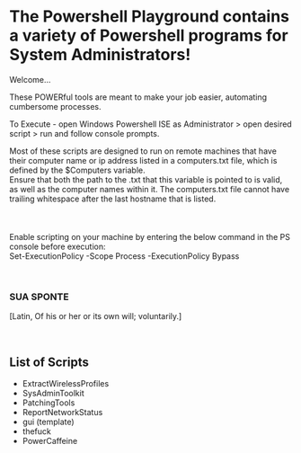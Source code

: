 # The Powershell Playground contains a variety of Powershell programs for System Administrators!

Welcome... <br/>

These POWERful tools are meant to make your job easier, automating cumbersome processes.


To Execute - open Windows Powershell ISE as Administrator > open desired script > run and follow console prompts.


Most of these scripts are designed to run on remote machines that have their computer name or ip address listed in a computers.txt file, which is defined by the $Computers variable. <br/>
Ensure that both the path to the .txt that this variable is pointed to is valid, as well as the computer names within it. The computers.txt file cannot have trailing whitespace after the last hostname that is listed. 
<br/>
<br/>
<br/>
<br/>
Enable scripting on your machine by entering the below command in the PS console before execution: <br/> 
Set-ExecutionPolicy -Scope Process -ExecutionPolicy Bypass


<br/>

### SUA SPONTE

[Latin, Of his or her or its own will; voluntarily.]

<br/>

## List of Scripts

- ExtractWirelessProfiles
- SysAdminToolkit
- PatchingTools
- ReportNetworkStatus
- gui (template)
- thefuck
- PowerCaffeine
